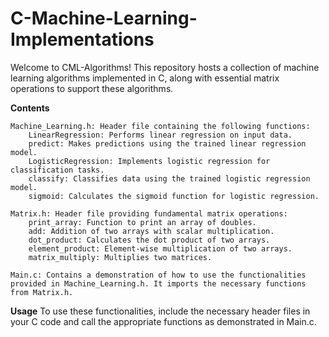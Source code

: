 # C-Machine-Learning-Implementations
Welcome to CML-Algorithms! This repository hosts a collection of machine learning algorithms implemented in C, along with essential matrix operations to support these algorithms.

**Contents**

    Machine_Learning.h: Header file containing the following functions:
        LinearRegression: Performs linear regression on input data.
        predict: Makes predictions using the trained linear regression model.
        LogisticRegression: Implements logistic regression for classification tasks.
        classify: Classifies data using the trained logistic regression model.
        sigmoid: Calculates the sigmoid function for logistic regression.

    Matrix.h: Header file providing fundamental matrix operations:
        print_array: Function to print an array of doubles.
        add: Addition of two arrays with scalar multiplication.
        dot_product: Calculates the dot product of two arrays.
        element_product: Element-wise multiplication of two arrays.
        matrix_multiply: Multiplies two matrices.

    Main.c: Contains a demonstration of how to use the functionalities provided in Machine_Learning.h. It imports the necessary functions from Matrix.h.

**Usage**
To use these functionalities, include the necessary header files in your C code and call the appropriate functions as demonstrated in Main.c.
